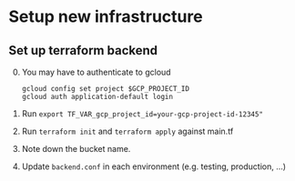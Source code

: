# Setup new infrastructure

## Set up terraform backend

0. You may have to authenticate to gcloud

   ```shell
   gcloud config set project $GCP_PROJECT_ID
   gcloud auth application-default login
   ```

1. Run `export TF_VAR_gcp_project_id=your-gcp-project-id-12345"`
2. Run `terraform init` and `terraform apply` against main.tf
3. Note down the bucket name.
4. Update `backend.conf` in each environment (e.g. testing, production, ...)
